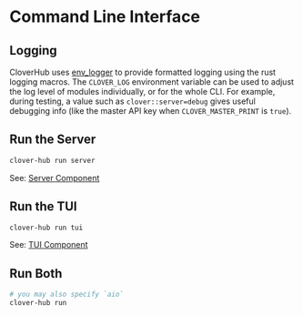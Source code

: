 # Command Line Interface

## Logging

CloverHub uses [env_logger](https://docs.rs/env_logger/0.11.3/env_logger/) to provide formatted logging using the rust logging macros. The `CLOVER_LOG` environment variable can be used to adjust the log level of modules individually, or for the whole CLI. For example, during testing, a value such as `clover::server=debug` gives useful debugging info (like the master API key when `CLOVER_MASTER_PRINT` is `true`).

## Run the Server

```bash
clover-hub run server
```

See: [Server Component](/docs/components/clover-hub/server/intro)

## Run the TUI

```bash
clover-hub run tui
```

See: [TUI Component](/docs/components/clover-hub/tui/intro)

## Run Both

```bash
# you may also specify `aio`
clover-hub run
```
